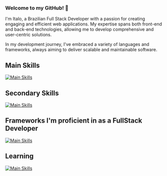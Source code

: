 ### Welcome to my GitHub! 👋
I'm Italo, a Brazilian Full Stack Developer with a passion for creating engaging and efficient web applications. My expertise spans both front-end and back-end technologies, allowing me to develop comprehensive and user-centric solutions.

In my development journey, I've embraced a variety of languages and frameworks, always aiming to deliver scalable and maintainable software. 
<!-- 
![Italo GitHub stats](https://github-readme-stats.vercel.app/api?username=italosaager&show_icons=true&theme=radical)
-->
## Main Skills
[![Main Skills](https://skillicons.dev/icons?i=html,css,js,ts,nodejs,postgres,postman,docker,gitlab,github)](https://skillicons.dev)

## Secondary Skills
[![Main Skills](https://skillicons.dev/icons?i=py,java)](https://skillicons.dev)

## Frameworks I'm proficient in as a FullStack Developer
[![Main Skills](https://skillicons.dev/icons?i=react,angular,express)](https://skillicons.dev)

## Learning
[![Main Skills](https://skillicons.dev/icons?i=spring,django,aws,vue)](https://skillicons.dev)
